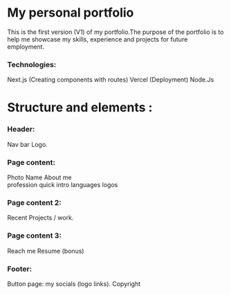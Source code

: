 # My personal portfolio

This is the first version (V1) of my portfolio.The purpose of the portfolio is to help me showcase my skills, experience and projects for future employment.


### Technologies:
Next.js (Creating components with routes)
Vercel (Deployment)
Node.Js




# Structure and elements :

### Header:
Nav bar 
Logo.

### Page content: 
Photo
Name
About me  
profession
quick intro 
languages logos

### Page content 2:

Recent Projects / work.


### Page content 3:
Reach  me 
Resume (bonus)

### Footer:
Button page: my socials (logo links).
Copyright 
